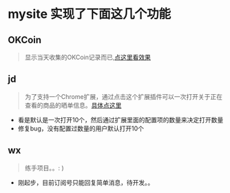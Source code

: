 mysite 实现了下面这几个功能
=====

OKCoin
----
>显示当天收集的OKCoin记录而已,[点这里看效果](http://kejt.cn/ltc)

jd
----
>为了支持一个Chrome扩展，通过点击这个扩展插件可以一次打开关于正在查看的商品的晒单信息。[具体点这里](http://baidu.com)

* 看是默认是一次打开10个，然后通过扩展里面的配置项的数量来决定打开数量
* 修复bug，没有配置过数量的用户默认打开10个

wx
----
>练手项目。。: )

* 刚起步，目前订阅号只能回复简单消息，待开发。。
